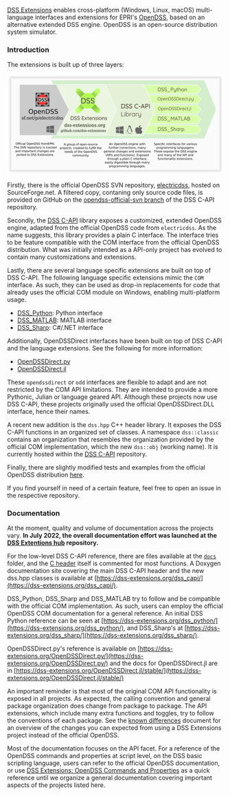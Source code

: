[DSS Extensions](https://github.com/dss-extensions) enables cross-platform (Windows, Linux, macOS) multi-language interfaces and extensions for EPRI's [OpenDSS](http://smartgrid.epri.com/SimulationTool.aspx), based on an alternative extended DSS engine.
OpenDSS is an open-source distribution system simulator.

### Introduction

The extensions is built up of three layers:

![](https://raw.githubusercontent.com/dss-extensions/dss-extensions/master/images/repomap.png)

Firstly, there is the official OpenDSS SVN repository, [electricdss](https://sourceforge.net/p/electricdss/code/HEAD/tree/), hosted on SourceForge.net. A filtered copy, contaning only source code files, is provided on GitHub on the [opendss-official-svn branch](https://github.com/dss-extensions/dss_capi/tree/opendss-official-svn) of the DSS C-API repository.

Secondly, the [DSS C-API](https://github.com/dss-extensions/dss_capi) library exposes a customized, extended OpenDSS engine, adapted from the official OpenDSS code from `electricdss`. As the name suggests, this library provides a plain C interface.
The interface tries to be feature compatible with the COM interface from the official OpenDSS distribution. What was initially intended as a API-only project has evolved to contain many customizations and extensions.

Lastly, there are several language specific extensions are built on top of DSS C-API.
The following language specific extensions mimic the `COM` interface. As such, they can be used as drop-in replacements for code that already uses the official COM module on Windows, enabling multi-platform usage.

- [DSS_Python](https://github.com/dss-extensions/dss_python): Python interface
- [DSS_MATLAB](https://github.com/dss-extensions/dss_matlab): MATLAB interface
- [DSS_Sharp](https://github.com/dss-extensions/dss_sharp): C#/.NET interface

Additionally, OpenDSSDirect interfaces have been built on top of DSS C-API and the language extensions.
See the following for more information:

- [OpenDSSDirect.py](https://github.com/dss-extensions/OpenDSSDirect.py)
- [OpenDSSDirect.jl](https://github.com/dss-extensions/OpenDSSDirect.jl)

These `opendssdirect` or `odd` interfaces are flexible to adapt and are not restricted by the COM API limitations.
They are intended to provide a more Pythonic, Julian or language geared API. Although these projects now use DSS C-API, these projects originally used the official OpenDSSDirect.DLL interface, hence their names.

A recent new addition is the `dss.hpp` C++ header library. It exposes the DSS C-API functions in an organized set of classes. A namespace `dss::classic` contains an organization that resembles the organization provided by the official COM implementation, which the new `dss::obj` (working name). It is currently hosted within the [DSS C-API](https://github.com/dss-extensions/dss_capi) repository.

Finally, there are slightly modified tests and examples from the official OpenDSS distribution [here](https://github.com/dss-extensions/electricdss-tst).

If you find yourself in need of a certain feature, feel free to open an issue in the respective repository.

### Documentation

At the moment, quality and volume of documentation across the projects vary. **In July 2022, the overall documentation effort was launched at the [DSS Extentions hub](https://github.com/dss-extensions/dss-extensions) repository.**

For the low-level DSS C-API reference, there are files available at the [`docs`](https://github.com/dss-extensions/dss_capi/tree/master/docs) folder, and the [C header](https://github.com/dss-extensions/dss_capi/blob/master/include/dss_capi.h) itself is commented for most functions. A Doxygen documentation site covering the main DSS C-API header and the new dss.hpp classes is available at [https://dss-extensions.org/dss_capi/](https://dss-extensions.org/dss_capi/).

DSS_Python, DSS_Sharp and DSS_MATLAB try to follow and be compatible with the official COM implementation. As such, users can employ the official OpenDSS COM documentation for a general reference. An initial DSS Python reference can be seen at [https://dss-extensions.org/dss_python/](https://dss-extensions.org/dss_python/), and DSS_Sharp's at [https://dss-extensions.org/dss_sharp/](https://dss-extensions.org/dss_sharp/).

OpenDSSDirect.py's reference is available on [https://dss-extensions.org/OpenDSSDirect.py/](https://dss-extensions.org/OpenDSSDirect.py/) and the docs for OpenDSSDirect.jl are in [https://dss-extensions.org/OpenDSSDirect.jl/stable/](https://dss-extensions.org/OpenDSSDirect.jl/stable/)

An important reminder is that most of the original COM API functionality is exposed in all projects. As expected, the calling convention and general package organization does change from package to package. The API extensions, which include many extra functions and toggles, try to follow the conventions of each package. See the [known differences](https://github.com/dss-extensions/dss_capi/blob/master/docs/known_differences.md) document for an overview of the changes you can expected from using a DSS Extensions project instead of the official OpenDSS.

Most of the documentation focuses on the API facet. For a reference of the OpenDSS commands and properties at script level, on the DSS basic scripting language, users can refer to the official OpenDSS documentation, or use [DSS Extensions: OpenDSS Commands and Properties](https://github.com/dss-extensions/dss_capi/blob/master/docs/dss_properties.md) as a quick reference until we organize a general documentation covering important aspects of the projects listed here.
